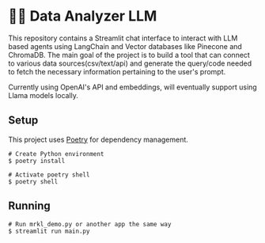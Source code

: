 # 🦜️🔗 Data Analyzer LLM

This repository contains a Streamlit chat interface to interact with LLM based agents using LangChain and Vector databases like Pinecone and ChromaDB.
The main goal of the project is to build a tool that can connect to various data sources(csv/text/api) and generate the query/code needed to fetch the necessary information pertaining to the user's prompt.

Currently using OpenAI's API and embeddings, will eventually support using Llama models locally.

## Setup

This project uses [Poetry](https://python-poetry.org/) for dependency management.

```shell
# Create Python environment
$ poetry install

# Activate poetry shell
$ poetry shell
```

## Running

```shell
# Run mrkl_demo.py or another app the same way
$ streamlit run main.py
```